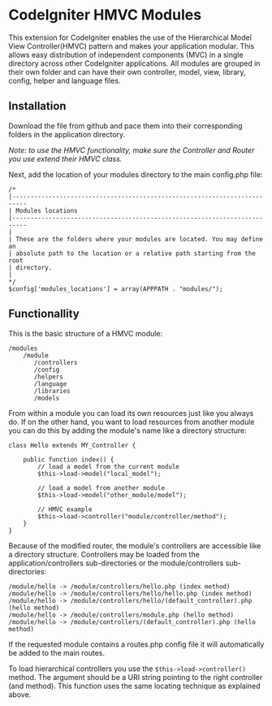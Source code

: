 CodeIgniter HMVC Modules
========================

This extension for CodeIgniter enables the use of the Hierarchical Model View Controller(HMVC) pattern and makes your application modular. This allows easy distribution of independent components (MVC) in a single directory across other CodeIgniter applications. All modules are grouped in their own folder and can have their own controller, model, view, library, config, helper and language files.

Installation
------------

Download the file from github and pace them into their corresponding folders in the application directory.

_Note: to use the HMVC functionality, make sure the Controller and Router you use extend their HMVC class._

Next, add the location of your modules directory to the main config.php file:

	/*
	|--------------------------------------------------------------------------
	| Modules locations
	|--------------------------------------------------------------------------
	|
	| These are the folders where your modules are located. You may define an
	| absolute path to the location or a relative path starting from the root
	| directory.
	|
	*/
	$config['modules_locations'] = array(APPPATH . "modules/");

Functionallity
--------------

This is the basic structure of a HMVC module:

	/modules
	    /module
	       /controllers
	       /config
	       /helpers
	       /language
	       /libraries
	       /models
		   
From within a module you can load its own resources just like you always do. If on the other hand, you want to load resources from another module you can do this by adding the module's name like a directory structure:

	class Hello extends MY_Controller {
		
		public function index() {
			// load a model from the current module
			$this->load->model("local_model");
			
			// load a model from another module
			$this->load->model("other_module/model");

			// HMVC example
			$this->load->controller("module/controller/method");
		}
	}
	
Because of the modified router, the module's controllers are accessible like a directory structure. Controllers may be loaded from the application/controllers sub-directories or the module/controllers sub-directories:

	/module/hello -> /module/controllers/hello.php (index method)
	/module/hello -> /module/controllers/hello/hello.php (index method)
	/module/hello -> /module/controllers/hello/(default_controller).php (hello method)
	/module/hello -> /module/controllers/module.php (hello method)
	/module/hello -> /module/controllers/(default_controller).php (hello method)
	
If the requested module contains a routes.php config file it will automatically be added to the main routes.

To load hierarchical controllers you use the `$this->load->controller()` method. The argument should be a URI string pointing to the right controller (and method). This function uses the same locating technique as explained above.